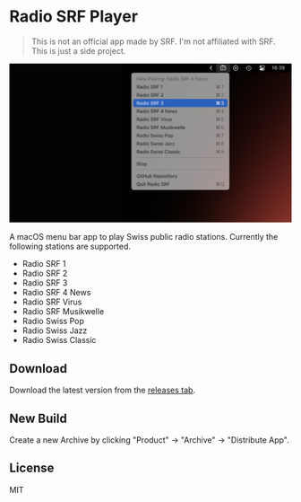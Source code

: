 # Radio SRF Player

> This is not an official app made by SRF. I'm not affiliated with SRF. This is just a side project.

![Screenshot](https://raw.githubusercontent.com/stefanzweifel/radio-srf-menubarapp/master/resources/screenshot.jpg)

A macOS menu bar app to play Swiss public radio stations. Currently the following stations are supported.

- Radio SRF 1
- Radio SRF 2
- Radio SRF 3
- Radio SRF 4 News
- Radio SRF Virus
- Radio SRF Musikwelle
- Radio Swiss Pop
- Radio Swiss Jazz
- Radio Swiss Classic

## Download

Download the latest version from the [releases tab](https://github.com/stefanzweifel/radio-srf-menubarapp/releases).

## New Build

Create a new Archive by clicking "Product" → "Archive" → "Distribute App".

## License

MIT
